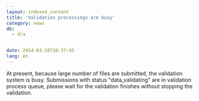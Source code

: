```yaml
---
layout: indexed_content
title: 'Validation processings are busy'
category: news
db:
  - dra


date: 2014-03-18T10:37:45
lang: en
---
```


At present, because large number of files are submitted, the validation system is busy. Submissions with status "data_validating" are in validation process queue, please wait for the validation finishes without stopping the validation.

